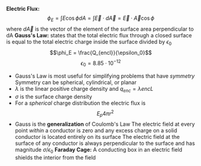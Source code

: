 **Electric Flux:** $$\phi_E = \int E\cos\phi dA = \int \overrightarrow{E}\cdot d \overrightarrow{A} = \overrightarrow{E}\cdot\overrightarrow{A}\cos{\phi}$$
	where $d\overrightarrow{A}$ is the vector of the element of the surface area perpendicular to dA
**Gauss's Law:** states that the total electric flux through a closed surface is equal to the total electric charge inside the surface divided by $\epsilon_0$$$\phi_E = \frac{Q_{encl}}{\epsilon_0}$$$$\epsilon_0=8.85\cdot10^{-12}$$
- Gauss's Law is most useful for simplifying problems that have *symmetry* Symmetry can be spherical, cylindrical, or planar
- $\lambda$ is the linear positive charge density and $q_{enc} = \lambda{enc}L$
- $\sigma$ is the surface charge density
- For a *spherical* charge distribution the electric flux is $$E_p4\pi r^2$$
- Gauss is the **generalization** of Coulomb's Law
The electric field at every point *within* a conductor is zero and any excess charge on a solid conductor is located entirely on its surface
The electric field at the surface of any conductor is always perpendicular to the surface and has magnitude $\sigma/\epsilon_0$
**Faraday Cage:** A conducting box in an electric field shields the interior from the field